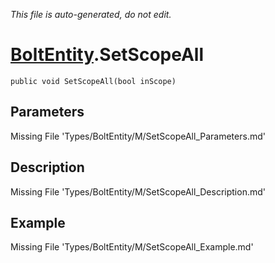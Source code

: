 *This file is auto-generated, do not edit.*

# [BoltEntity](Types/BoltEntity.md).SetScopeAll
`public void SetScopeAll(bool inScope)`
## Parameters
Missing File 'Types/BoltEntity/M/SetScopeAll_Parameters.md'
## Description
Missing File 'Types/BoltEntity/M/SetScopeAll_Description.md'
## Example
Missing File 'Types/BoltEntity/M/SetScopeAll_Example.md'
